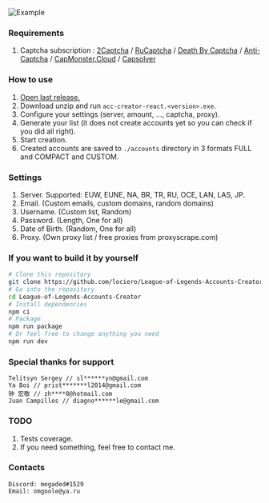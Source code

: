 ![Example](https://i.ibb.co/qBrdmmc/image.png)

### Requirements

1. Captcha subscription : [2Captcha](http://2captcha.com/?from=8859803) / [RuCaptcha](https://rucaptcha.com?from=9296293) / [Death By Captcha](https://www.deathbycaptcha.com/) / [Anti-Captcha](http://getcaptchasolution.com/3ddik9kzvd) / [CapMonster.Cloud](https://capmonster.cloud/) / [Capsolver](https://dashboard.capsolver.com/passport/register?inviteCode=0ZyAex_d1l3H)

### How to use

1. [Open last release.](https://github.com/lociero/League-of-Legends-Accounts-Creator/releases/latest)
2. Download unzip and run `acc-creator-react.<version>.exe`.
3. Configure your settings (server, amount, ..., captcha, proxy).
4. Generate your list (it does not create accounts yet so you can check if you did all right).
5. Start creation.
6. Created accounts are saved to `./accounts` directory in 3 formats FULL and COMPACT and CUSTOM.

### Settings

1. Server. Supported: EUW, EUNE, NA, BR, TR, RU, OCE, LAN, LAS, JP.
2. Email. (Custom emails, custom domains, random domains)
3. Username. (Custom list, Random)
4. Password. (Length, One for all)
5. Date of Birth. (Random, One for all)
6. Proxy. (Own proxy list / free proxies from proxyscrape.com)


### If you want to build it by yourself

```bash
# Clone this repository
git clone https://github.com/lociero/League-of-Legends-Accounts-Creator
# Go into the repository
cd League-of-Legends-Accounts-Creator
# Install dependencies
npm ci
# Package
npm run package
# Or feel free to change anything you need
npm run dev
```

### Special thanks for support

```
Telitsyn Sergey // sl******yn@gmail.com
Ya Boi // prist*******l2014@gmail.com
钟 宏敬 // zh****8@hotmail.com
Juan Campillos // diagno******le@gmail.com
```

### TODO

1. Tests coverage.
2. If you need something, feel free to contact me.

### Contacts

```
Discord: megaded#1529
Email: omgoole@ya.ru
```
